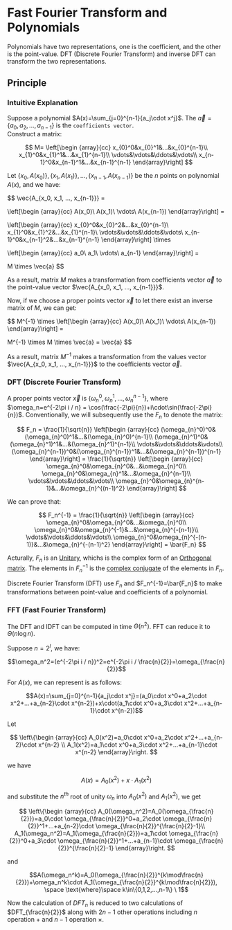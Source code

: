 # Fast Fourier Transform and Polynomials

Polynomials have two representations, one is the coefficient, and the other is the point-value. DFT (Discrete Fourier Transform) and inverse DFT can transform the two representations.  

## Principle

### Intuitive Explanation

Suppose a polynomial $A(x)=\sum_{j=0}^{n-1}{a_j\cdot x^j}$. The $\vec{a}=\{a_0, a_2, ..., a_{n-1}\}$ is the `coefficients vector`.  
Construct a matrix:  

$$
M=
\left[\begin {array}{cc}
x_{0}^0&x_{0}^1&...&x_{0}^{n-1}\\
x_{1}^0&x_{1}^1&...&x_{1}^{n-1}\\
\vdots&\vdots&\ddots&\vdots\\
x_{n-1}^0&x_{n-1}^1&...&x_{n-1}^{n-1}
\end{array}\right]
$$

Let $\{x_0, A(x_0)\}, \{x_1, A(x_1)\}, ..., \{x_{n-1}, A(x_{n-1})\}$ be the $n$ points on polynomial $A(x)$, and we have:  

$$
\vec{A_{x_0, x_1, ..., x_{n-1}}} = 

\left[\begin {array}{cc}
A(x_0)\\
A(x_1)\\
\vdots\\
A(x_{n-1})
\end{array}\right] =

\left[\begin {array}{cc}
x_{0}^0&x_{0}^2&...&x_{0}^{n-1}\\
x_{1}^0&x_{1}^2&...&x_{1}^{n-1}\\
\vdots&\vdots&\ddots&\vdots\\
x_{n-1}^0&x_{n-1}^2&...&x_{n-1}^{n-1}
\end{array}\right] \times 

\left[\begin {array}{cc}
a_0\\
a_1\\
\vdots\\
a_{n-1}
\end{array}\right] = 

M \times \vec{a}
$$

As a result, matrix $M$ makes a transformation from coefficients vector $\vec{a}$ to the point-value vector $\vec{A_{x_0, x_1, ..., x_{n-1}}}$.  

Now, if we choose a proper points vector $\vec{x}$ to let there exist an inverse matrix of $M$, we can get:  

$$
M^{-1} \times 
\left[\begin {array}{cc}
A(x_0)\\
A(x_1)\\
\vdots\\
A(x_{n-1})
\end{array}\right] = 

M^{-1} \times M \times \vec{a} = \vec{a}
$$

As a result, matrix $M^{-1}$ makes a transformation from the values vector $\vec{A_{x_0, x_1, ..., x_{n-1}}}$ to the coefficients vector $\vec{a}$.  

### DFT (Discrete Fourier Transform)

A proper points vector $\vec{x}$ is $\{\omega_n^0, \omega_n^1, ..., \omega_n^{n-1}\}$, where $\omega_n=e^{-2\pi i / n} = \cos(\frac{-2\pi}{n})+i\cdot\sin(\frac{-2\pi}{n})$. Conventionally, we will subsequently use the $F_n$ to denote the matrix:  

$$
F_n = \frac{1}{\sqrt{n}}
\left[\begin {array}{cc}
(\omega_{n}^0)^0&(\omega_{n}^0)^1&...&(\omega_{n}^0)^{n-1}\\
(\omega_{n}^1)^0&(\omega_{n}^1)^1&...&(\omega_{n}^1)^{n-1}\\
\vdots&\vdots&\ddots&\vdots\\
(\omega_{n}^{n-1})^0&(\omega_{n}^{n-1})^1&...&(\omega_{n}^{n-1})^{n-1}
\end{array}\right]
= \frac{1}{\sqrt{n}}
\left[\begin {array}{cc}
\omega_{n}^0&\omega_{n}^0&...&\omega_{n}^0\\
\omega_{n}^0&\omega_{n}^1&...&\omega_{n}^{n-1}\\
\vdots&\vdots&\ddots&\vdots\\
\omega_{n}^0&\omega_{n}^{n-1}&...&\omega_{n}^{(n-1)^2}
\end{array}\right]
$$

We can prove that:  

$$
F_n^{-1} = \frac{1}{\sqrt{n}}
\left[\begin {array}{cc}
\omega_{n}^0&\omega_{n}^0&...&\omega_{n}^0\\
\omega_{n}^0&\omega_{n}^{-1}&...&\omega_{n}^{-(n-1)}\\
\vdots&\vdots&\ddots&\vdots\\
\omega_{n}^0&\omega_{n}^{-(n-1)}&...&\omega_{n}^{-(n-1)^2}
\end{array}\right]
= \bar{F_n}
$$

Acturally, $F_n$ is an [Unitary](https://en.wikipedia.org/wiki/Unitary_matrix), whichs is the complex form of an [Orthogonal matrix](https://en.wikipedia.org/wiki/Orthogonal_matrix). The elements in $F_n^{-1}$ is the [complex conjugate](https://en.wikipedia.org/wiki/Complex_conjugate) of the elements in $F_n$.  

Discrete Fourier Transform (DFT) use $F_n$ and $F_n^{-1}=\bar{F_n}$ to make transformations between point-value and coefficients of a polynomial.  

### FFT (Fast Fourier Transform)

The DFT and IDFT can be computed in time $\Theta(n^2)$. FFT can reduce it to $\Theta(n\log{n})$.  

Suppose $n=2^l$, we have:  

$$\omega_n^2=(e^{-2\pi i / n})^2=e^{-2\pi i / \frac{n}{2}}=\omega_{\frac{n}{2}}$$  

For $A(x)$, we can represent is as follows:  

$$A(x)=\sum_{j=0}^{n-1}{a_j\cdot x^j}=(a_0\cdot x^0+a_2\cdot x^2+...+a_{n-2}\cdot x^{n-2})+x\cdot(a_1\cdot x^0+a_3\cdot x^2+...+a_{n-1}\cdot x^{n-2})$$  

Let  

$$
\left\{\begin {array}{cc}
A_0(x^2)=a_0\cdot x^0+a_2\cdot x^2+...+a_{n-2}\cdot x^{n-2} \\
A_1(x^2)=a_1\cdot x^0+a_3\cdot x^2+...+a_{n-1}\cdot x^{n-2}
\end{array}\right.
$$  

we have  

$$A(x)=A_0(x^2)+x\cdot A_1(x^2)$$  

and substitute the $n^{th}$ root of unity $\omega_n$ into $A_0(x^2)$ and $A_1(x^2)$, we get  

$$
\left\{\begin {array}{cc}
A_0(\omega_n^2)=A_0(\omega_{\frac{n}{2}})=a_0\cdot \omega_{\frac{n}{2}}^0+a_2\cdot \omega_{\frac{n}{2}}^1+...+a_{n-2}\cdot \omega_{\frac{n}{2}}^{\frac{n}{2}-1}\\
A_1(\omega_n^2)=A_1(\omega_{\frac{n}{2}})=a_1\cdot \omega_{\frac{n}{2}}^0+a_3\cdot \omega_{\frac{n}{2}}^1+...+a_{n-1}\cdot \omega_{\frac{n}{2}}^{\frac{n}{2}-1}
\end{array}\right.
$$  

and  

$$A(\omega_n^k)=A_0(\omega_{\frac{n}{2}}^{k\mod\frac{n}{2}})+\omega_n^k\cdot A_1(\omega_{\frac{n}{2}}^{k\mod\frac{n}{2}}), \space \text{where}\space k\in\{0,1,2,...,n-1\} \ 1$$  

Now the calculation of $DFT_n$ is reduced to two calculations of $DFT_{\frac{n}{2}}$ along with $2n-1$ other operations including $n$ operation $+$ and $n-1$ operation $\times$.  
